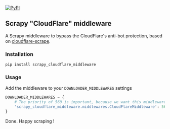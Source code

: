 [![PyPI](https://img.shields.io/pypi/v/scrapy_cloudflare_middleware.svg)](https://pypi.python.org/pypi/scrapy_cloudflare_middleware)

## Scrapy "CloudFlare" middleware

A Scrapy middleware to bypass the CloudFlare's anti-bot protection, based on [cloudflare-scrape](https://github.com/Anorov/cloudflare-scrape).

### Installation
```
pip install scrapy_cloudflare_middleware
```

### Usage

Add the middleware to your `DOWNLOADER_MIDDLEWARES` settings

```python
DOWNLOADER_MIDDLEWARES = {
    # The priority of 560 is important, because we want this middleware to kick in just before the scrapy built-in `RetryMiddleware`.
    'scrapy_cloudflare_middleware.middlewares.CloudFlareMiddleware': 560
}
```

Done.
Happy scraping !






